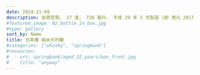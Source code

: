 ```yaml
---
date: 2024-11-09
description: 金賞受賞。 17 度， 720 毫升。 平成 29 年 2 月製造 (即 西元 2017 年)。
#featured_image: 02_bottle_in_box.jpg
#type: gallery
sort_by: Name
title: 日本橋 純米大吟醸
#categories: ["whisky", "springbank"]
#resources:
#  - src: springbank/aged_32_years/box_front.jpg
#    title: "anyway"
---
```

